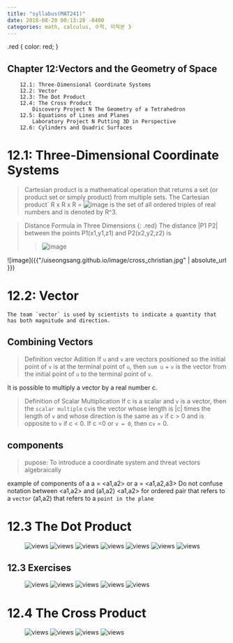 ```yaml
---
title: "syllabus(MAT241)"
date: 2018-08-20 00:13:28 -0400
categories: math, calculus, 수학, 미적분 3
---
```

.red {
  color: red;
}

## Chapter 12:Vectors and the Geometry of Space
        12.1: Three-Dimensional Coordinate Systems
        12.2: Vector
        12.3: The Dot Product
        12.4: The Cross Product
            Discovery Project N The Geometry of a Tetrahedron
        12.5: Equations of Lines and Planes
            Laboratory Project N Putting 3D in Perspective
        12.6: Cylinders and Quadric Surfaces



# 12.1: Three-Dimensional Coordinate Systems
> Cartesian product is a mathematical operation that returns a set (or product set or simply product) from multiple sets. 
>The Cartesian product` R x R x R = ![image](https://drive.google.com/open?id=1We9Yti_rEGGkpsJcEthI6R8xJrjGwTB0) is the set of all ordered triples of real numbers and is denoted by R^3.
    
> Distance Formula in Three Dimensions {: .red} The distance |P1 P2| between the points P1(x1,y1,z1) and P2(x2,y2,z2) is
>> ![image](https://drive.google.com/open?id=11PN999rKV4SqJZVsqH-j7zH7YohWk69i)

![image]({{"/uiseongsang.github.io/image/cross_christian.jpg" | absolute_url }})



# 12.2: Vector
    The team `vector` is used by scientists to indicate a quantity that has both magnitude and direction.

## Combining Vectors

> Definition vector Adiition
    If `u` and `v` are vectors positioned so the initial point of `v` is at the terminal point of `u`, then `sum u` + `v` is the vector from the initial point of `u` to the terminal point of `v`.

It is possible to multiply a vector by a real number c.
> Definition of Scalar Multiplication
    If c is a scalar and `v` is a vector, then the `scalar multiple` c`v`is the vector whose length is |c| times the length of `v` and whose direction is the same as `v` if c > 0 and is opposite to `v` if c < 0. If c =0 or `v = 0`, then c`v` = 0.

## components
>   pupose: To introduce a coordinate system and threat vectors algebraically

example of components of a
a = <a1,a2> or a = <a1,a2,a3>
Do not confuse notation between <a1,a2> and (a1,a2)
<a1,a2> for ordered pair that refers to a `vector`
(a1,a2) that refers to a `point in the plane`



# 12.3 The Dot Product

<figure>
<img src="/assets/post-img/mat241/12_1.jpg" alt="views">
<img src="/assets/post-img/mat241/12_2.jpg" alt="views">
<img src="/assets/post-img/mat241/12_3.jpg" alt="views">
<img src="/assets/post-img/mat241/12_4.jpg" alt="views">
<img src="/assets/post-img/mat241/12_5.jpg" alt="views">
<img src="/assets/post-img/mat241/12_6.jpg" alt="views">
<img src="/assets/post-img/mat241/12_7.jpg" alt="views">
</figure>

## 12.3 Exercises

<figure>
<img src="/assets/post-img/mat241/12_8.jpg" alt="views">
<img src="/assets/post-img/mat241/12_10.jpg" alt="views">
<img src="/assets/post-img/mat241/12_11.jpg" alt="views">
<img src="/assets/post-img/mat241/12_12.jpg" alt="views">
<img src="/assets/post-img/mat241/12_13.jpg" alt="views">
</figure>

# 12.4 The Cross Product

<figure>
<img src="/assets/post-img/mat241/12_16_.jpg" alt="views">
<img src="/assets/post-img/mat241/12_17_.jpg" alt="views">
<img src="/assets/post-img/mat241/12_18_.jpg" alt="views">
<img src="/assets/post-img/mat241/12_19_.jpg" alt="views">
</figure>